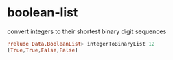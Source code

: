 boolean-list
=======
convert integers to their shortest binary digit sequences

```haskell
Prelude Data.BooleanList> integerToBinaryList 12
[True,True,False,False]
```
